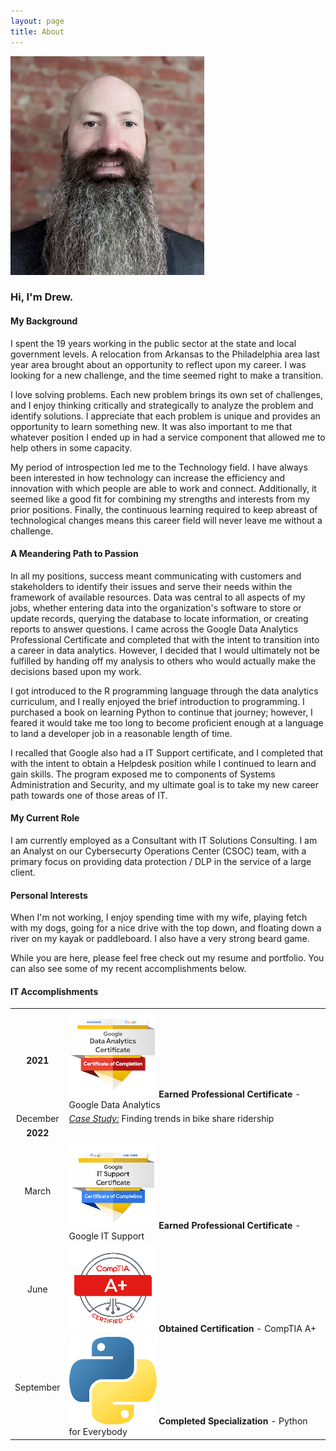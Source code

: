 ```yaml
---
layout: page
title: About
---
```

![](/images/profile.jpg)

### Hi, I'm Drew.

#### My Background
I spent the 19 years working in the public sector at the state and local government levels.  A relocation from Arkansas to the Philadelphia area last year area brought about an opportunity to reflect upon my career.  I was looking for a new challenge, and the time seemed right to make a transition.

I love solving problems.  Each new problem brings its own set of challenges, and I enjoy thinking critically and strategically to analyze the problem and identify solutions.  I appreciate that each problem is unique and provides an opportunity to learn something new.  It was also important to me that whatever position I ended up in had a service component that allowed me to help others in some capacity.

My period of introspection led me to the Technology field.  I have always been interested in how technology can increase the efficiency and innovation with which people are able to work and connect.  Additionally, it seemed like a good fit for combining my strengths and interests from my prior positions.  Finally, the continuous learning required to keep abreast of technological changes means this career field will never leave me without a challenge.

#### A Meandering Path to Passion
In all my positions, success meant communicating with customers and stakeholders to identify their issues and serve their needs within the framework of available resources.  Data was central to all aspects of my jobs, whether entering data into the organization's software to store or update records, querying the database to locate information, or creating reports to answer questions. I came across the Google Data Analytics Professional Certificate and completed that with the intent to transition into a career in data analytics.  However, I decided that I would ultimately not be fulfilled by handing off my analysis to others who would actually make the decisions based upon my work. 

I got introduced to the R programming language through the data analytics curriculum, and I really enjoyed the brief introduction to programming.  I purchased a book on learning Python to continue that journey; however, I feared it would take me too long to become proficient enough at a language to land a developer job in a reasonable length of time.

I recalled that Google also had a IT Support certificate, and I completed that with the intent to obtain a Helpdesk position while I continued to learn and gain skills.  The program exposed me to components of Systems Administration and Security, and my ultimate goal is to take my new career path towards one of those areas of IT.

#### My Current Role
I am currently employed as a Consultant with IT Solutions Consulting.  I am an Analyst on our Cybersecurty Operations Center (CSOC) team, with a primary focus on providing data protection / DLP in the service of a large client.

#### Personal Interests
When I'm not working, I enjoy spending time with my wife, playing fetch with my dogs, going for a nice drive with the top down, and floating down a river on my kayak or paddleboard.  I also have a very strong beard game.

While you are here, please feel free check out my resume and portfolio.  You can also see some of my recent accomplishments below.

#### IT Accomplishments

|		|		|
| :-----: | :----- |
| **2021**  | ![Certificate](/images/professional-certificate.png) **Earned Professional Certificate** - Google Data Analytics |
| December      | [_Case Study:_](https://github.com/drewbrinkley/CaseStudy-CyclisticBikeShare) Finding trends in bike share ridership |
| **2022** |  |
| March | ![Badge](/images/google-it-support-certificate.png) **Earned Professional Certificate** - Google IT Support |
| June  | ![A+ Badge](/images/comptia-a-ce-certification.1.png) **Obtained Certification** - CompTIA A+  |
| September | ![Python](/images/python-logo.png) **Completed Specialization** - Python for Everybody |
